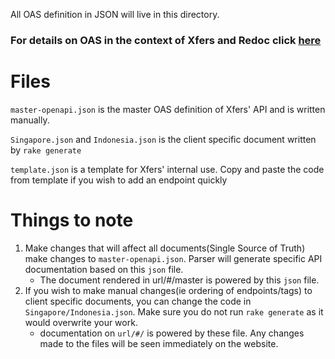 All OAS definition in JSON will live in this directory.

### For details on OAS in the context of Xfers and Redoc click [here](https://www.lucidchart.com/documents/edit/162333a7-ba63-4f02-9ee3-ffb54d7cfa50/0)

# Files
`master-openapi.json` is the master OAS definition of Xfers' API and is written manually.

`Singapore.json` and `Indonesia.json` is the client specific document written by `rake generate`

`template.json` is a template for Xfers' internal use. Copy and paste the code from template if you wish to add an endpoint quickly

# Things to note
1. Make changes that will affect all documents(Single Source of Truth) make changes to `master-openapi.json`. Parser will generate specific API documentation based on this `json` file.
    - The document rendered in url/#/master is powered by this `json` file.
2. If you wish to make manual changes(ie ordering of endpoints/tags) to client specific documents, you can change the code in `Singapore/Indonesia.json`. Make sure you do not run `rake generate` as it would overwrite your work.
    - documentation on `url/#/` is powered by these file. Any changes made to the files will be seen immediately on the website.
